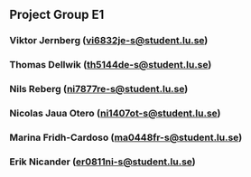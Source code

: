 ## Project Group E1
### Viktor Jernberg (vi6832je-s@student.lu.se)
### Thomas Dellwik (th5144de-s@student.lu.se)
### Nils Reberg (ni7877re-s@student.lu.se)
### Nicolas Jaua Otero (ni1407ot-s@student.lu.se) 
### Marina Fridh-Cardoso (ma0448fr-s@student.lu.se) 
### Erik Nicander (er0811ni-s@student.lu.se)
